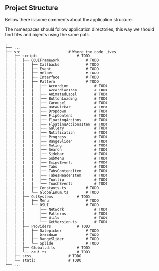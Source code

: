 ## Project Structure

Bellow there is some comments about the application structure.

The namespaces should follow application directories, this way we should find files and objects using the same path.

    .
    ├── ...
    ├── src                      # Where the code lives
    |   ├── scripts                  # TODO
    |   |   ├── OSUIFramework            # TODO
    |   |   |   ├── Callbacks            # TODO
    |   |   |   ├── Event                # TODO
    |   |   |   ├── Helper               # TODO
    |   |   |   ├── Interface            # TODO
    |   |   |   ├── Pattern              # TODO
    |   |   |   |   ├── Accordion            # TODO
    |   |   |   |   ├── AccordionItem        # TODO
    |   |   |   |   ├── AnimatedLabel        # TODO
    |   |   |   |   ├── ButtonLoading        # TODO
    |   |   |   |   ├── Carousel             # TODO
    |   |   |   |   ├── DatePicker           # TODO
    |   |   |   |   ├── Dropdown             # TODO
    |   |   |   |   ├── FlipContent          # TODO
    |   |   |   |   ├── FloatingActions      # TODO
    |   |   |   |   ├── FloatingActionsItem  # TODO
    |   |   |   |   ├── Gallery              # TODO
    |   |   |   |   ├── Notification         # TODO
    |   |   |   |   ├── Progress             # TODO
    |   |   |   |   ├── RangeSlider          # TODO
    |   |   |   |   ├── Rating               # TODO
    |   |   |   |   ├── Search               # TODO
    |   |   |   |   ├── Sidebar              # TODO
    |   |   |   |   ├── SubMenu              # TODO
    |   |   |   |   ├── SwipeEvents          # TODO
    |   |   |   |   ├── Tabs                 # TODO
    |   |   |   |   ├── TabsContentItem      # TODO
    |   |   |   |   ├── TabesHeaderItem      # TODO
    |   |   |   |   ├── Tooltip              # TODO
    |   |   |   |   └── TouchEvents          # TODO
    |   |   |   ├── Constants.ts         # TODO
    |   |   |   └── GlobalEnum.ts        # TODO
    |   |   ├── OutSystems           # TODO
    |   |   |   ├── Menu                 # TODO
    |   |   |   └── OSUI                 # TODO
    |   |   |       ├── Network              # TODO
    |   |   |       ├── Patterns             # TODO
    |   |   |       ├── Utils                # TODO
    |   |   |       └── GetVersion.ts        # TODO
    |   |   ├── Providers            # TODO
    |   |   |   ├── Datepicker           # TODO
    |   |   |   ├── Dropdown             # TODO
    |   |   |   ├── RangeSlider          # TODO
    |   |   |   └── Splide               # TODO
    |   |   ├── Global.d.ts          # TODO
    |   |   └── osui.ts              # TODO
    |   ├── scss                 # TODO
    |   └── static               # TODO
    └── ...

